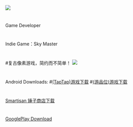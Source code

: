 ![](http://q3.qlogo.cn/g?b=qq&k=ZjZE1ydmvsexynVx2aibqlA&s=100&t=1481133217)
# 
Game Developer
# 
Indie Game：Sky Master
# 
#复古像素游戏，简约而不简单！
![](http://ww2.sinaimg.cn/mw690/a15793cfgw1fako6gpcnbj20sg0dwwk0.jpg)
#
Android Downloads:
#[(TapTap)游戏下载](http://l.taptap.com/123/HSpzj1dt)
#[(游品位)游戏下载](http://s3.nie.netease.com/hxs1-ypw/apk/a63b0036bddd11e6944a525400b35fa1.apk)
#
[Smartisan 锤子商店下载](http://app-img.smartisanos.cn/download/download.html?dl=http://res.smartisanos.cn/appstore-oss/com.LiuYizhou.SkyMaster/apk/B47C6194367901A3C1199962EF4ECA34.apk?)
# 
[GooglePlay Download](https://play.google.com/store/apps/details?id=com.LiuYizhou.SkyMaster)
# 
# 
# 
# 
